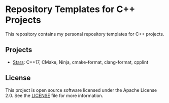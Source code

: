 # Repository Templates for C++ Projects

This repository contains my personal repository templates for C++ projects.

## Projects

- [Stars](./stars): C++17, CMake, Ninja, cmake-format, clang-format, cpplint

## License

This project is open source software licensed under the Apache License 2.0.
See the [LICENSE][license] file for more information.

[license]: https://github.com/sergeyklay/cpp-project-templates/blob/master/LICENSE
